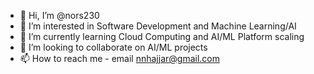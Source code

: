 - 👋 Hi, I’m @nors230
- 👀 I’m interested in Software Development and Machine Learning/AI
- 🌱 I’m currently learning Cloud Computing and AI/ML Platform scaling
- 💞️ I’m looking to collaborate on AI/ML projects
- 📫 How to reach me - email nnhajjar@gmail.com

<!---
nors230/nors230 is a ✨ special ✨ repository because its `README.md` (this file) appears on your GitHub profile.
You can click the Preview link to take a look at your changes.
--->
